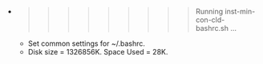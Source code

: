 * >>>>>>>>> Running inst-min-con-cld-bashrc.sh ...
  * Set common settings for ~/.bashrc.
  * Disk size = 1326856K. Space Used = 28K.
